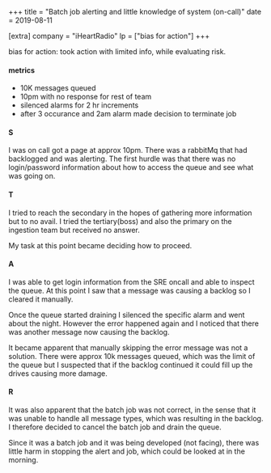 +++
title = "Batch job alerting and little knowledge of system (on-call)"
date = 2019-08-11

[extra]
company = "iHeartRadio"
lp = ["bias for action"]
+++

bias for action: took action with limited info, while evaluating risk.

#### metrics
- 10K messages queued
- 10pm with no response for rest of team
- silenced alarms for 2 hr increments
- after 3 occurance and 2am alarm made decision to terminate job

#### S
I was on call got a page at approx 10pm. There was a rabbitMq that had backlogged and was alerting.
The first hurdle was that there was no login/password information about how to access the queue
and see what was going on.

#### T
I tried to reach the secondary in the hopes of gathering more information but to no avail.
I tried the tertiary(boss) and also the primary on the ingestion team but received no answer.

My task at this point became deciding how to proceed.

#### A
I was able to get login information from the SRE oncall and able to inspect the queue. At this point
I saw that a message was causing a backlog so I cleared it manually.

Once the queue started draining I silenced the specific alarm and went about the night. However the
error happened again and I noticed that there was another message now causing the backlog.

It became apparent that manually skipping the error message was not a solution. There were approx 10k
messages queued, which was the limit of the queue but I suspected that if the backlog continued it could
fill up the drives causing more damage.

#### R
It was also apparent that the batch job was not correct, in the sense that it was unable to handle
all message types, which was resulting in the backlog. I therefore decided to cancel the batch job
and drain the queue.

Since it was a batch job and it was being developed (not facing), there was little harm in stopping
the alert and job, which could be looked at in the morning.

